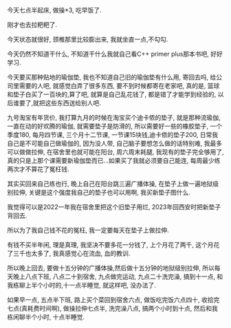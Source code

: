 今天七点半起床, 做操*3, 吃早饭了.

刚才也去拉粑粑了.

今天状态就很好, 颈椎那里比较膨出来, 我就坐直一点,不勾勾.

今天仍然不知道干什么, 不知道干什么我就自己看C++ primer plus那本书吧, 好好学习.

今天要买那种贴地的瑜伽垫, 我也不知道自己旧的瑜伽垫有什么用, 寄回去吗, 给公司里需要的人吧, 就感觉白弄了很多东西, 要不到时候都寄在老家吧, 真的是, 篮球和垫子白买了一百块的,算了吧, 就算是自己乱花钱了, 都是错了才能学到经验的, 以后谁要了,就把这些东西送给别人吧.

九号淘宝有年货价, 我打算九月的时候在淘宝买个迪卡侬的垫子, 就是那种流瑜伽, 一直在动的好欢腾的瑜伽, 就需要垫子是防滑的, 所以需要好一些的橡胶垫子, 一个季度180, 每月四节课, 三个月十二节课, 一节课15块钱,迪卡侬的垫子200, 日常我自己是不可能自己做瑜伽的, 因为没人带, 自己脑子要想怎么做的话特别难, 我最多可以做做拉伸, 在宿舍里也就可能在阳台, 周六周末耗腿, 我现有的垫子完全够用了, 真的只是上那个课需要新瑜伽垫而已...如果买了我就必须要自己能连, 每周最少练两次才不算花了冤枉钱.

其实买回来自己练也行, 晚上自己在阳台跳三遍广播体操, 在垫子上做一遍地狱级别拉伸, 关键是这个强度我自己的垫子也可以用啊, 我买新垫子图什么.

我觉得可以是2022一年我在宿舍里把这个旧垫子用烂, 2023年回西安时把新垫子背回去.

所以为了我自己钱不花的冤枉, 我一定要每天在垫子上做拉伸.

有钱不买半年闲, 理是真理, 我坚决不要多花一分钱了, 上个月花了两千, 这个月花了三千也太多了, 我真感觉心在流血, 血的教训.

所以晚上回去, 要做十五分钟的广播体操,然后做十五分钟的地狱级别拉伸, 所以每天晚上八点下班, 八点二十到宿舍, 九点做完运动, 九点二十洗完澡, 搞到十一点, 和我栋聊上半个小时的,十一点半睡觉, 就这样吧, 没办法了.  

如果早一点, 五点半下班, 路上买个菜回到宿舍六点, 做饭吃完饭六点四十, 收拾完七点(真耗费时间啊), 做操拉伸七点半, 洗完澡八点, 搞两个小时到十点, 然后和我栋闲聊半个小时, 十点半睡觉.

